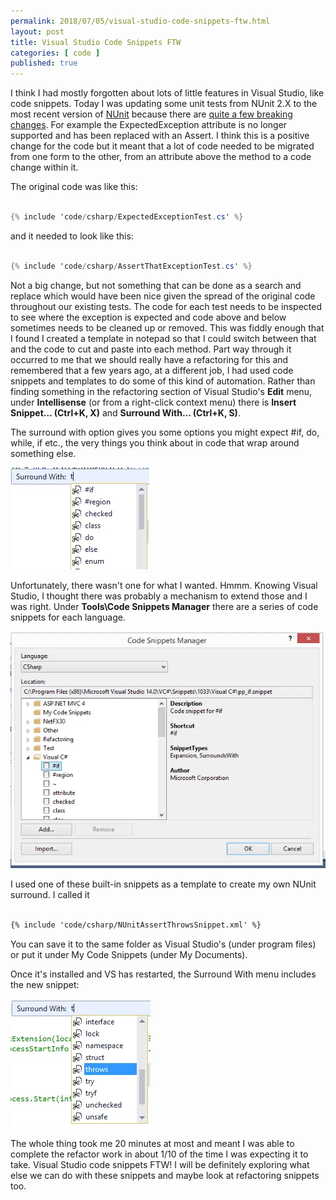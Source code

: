 ```yaml
---
permalink: 2018/07/05/visual-studio-code-snippets-ftw.html
layout: post
title: Visual Studio Code Snippets FTW
categories: [ code ]
published: true
---
```


I think I had mostly forgotten about lots of little features in Visual Studio, like code snippets. Today I was updating some unit tests from NUnit 2.X to 
the most recent version of <a href="http://nunit.org/documentation/" alt="nunit homepage">NUnit</a> because there are <a href="https://github.com/nunit/docs/wiki/Breaking-Changes" >quite a few breaking 
changes</a>. For example the ExpectedException attribute is no longer supported and has been replaced with an Assert. I think this is a positive 
change for the code but it meant that a lot of code needed to be migrated from one form to the other, from an attribute above the method to a code 
change within it. 

The original code was like this:

```csharp

{% include 'code/csharp/ExpectedExceptionTest.cs' %}

```

and it needed to look like this:

```csharp

{% include 'code/csharp/AssertThatExceptionTest.cs' %}

```

Not a big change, but not something that can be done as a search and replace which would have been nice given the spread of the original code throughout 
our existing tests. The code for each test needs to be inspected to see where the exception is expected and code above and below sometimes needs to be 
cleaned up or removed. This was fiddly enough that I found I created a template in notepad so that I could switch between that and the code to cut and paste 
into each method. Part way through it occurred to me that we should really have a refactoring for this and remembered that a few years ago, at a different 
job, I had used code snippets and templates to do some of this kind of automation. Rather than finding something in the refactoring section of Visual Studio's 
**Edit** menu, under **Intellisense** (or from a right-click context menu) there is **Insert Snippet... (Ctrl+K, X)** and **Surround With... (Ctrl+K, S)**.

The surround with option gives you some options you might expect #if, do, while, if etc., the very things you think about in code that wrap around 
something else. 

![surround](/img/posts/visual-studio-code-snippets-ftw/surround-with-before.webp)

Unfortunately, there wasn't one for what I wanted. Hmmm. Knowing Visual Studio, I thought there was probably a mechanism to extend those and I was right. Under 
**Tools\Code Snippets Manager** there are a series of code snippets for each language. 

![surround](/img/posts/visual-studio-code-snippets-ftw/code-snippets-manager.webp)

I used one of these built-in snippets as a template to create my own NUnit surround. I called it 

```xml

{% include 'code/csharp/NUnitAssertThrowsSnippet.xml' %}

```

You can save it to the same folder as Visual Studio's (under program files) or put it under My Code Snippets (under My Documents).

Once it's installed and VS has restarted, the Surround With menu includes the new snippet:

![surround](/img/posts/visual-studio-code-snippets-ftw/surround-with-after.webp)

The whole thing took me 20 minutes at most and meant I was able to complete the refactor work in about 1/10 of the time I was expecting it to take. Visual 
Studio code snippets FTW! I will be definitely exploring what else we can do with these snippets and maybe look at refactoring snippets too.


